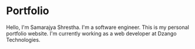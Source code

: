 # Portfolio

Hello, I'm Samarajya Shrestha. I'm a software engineer. This is my personal portfolio website. I'm currently working as a web developer at Dzango Technologies.